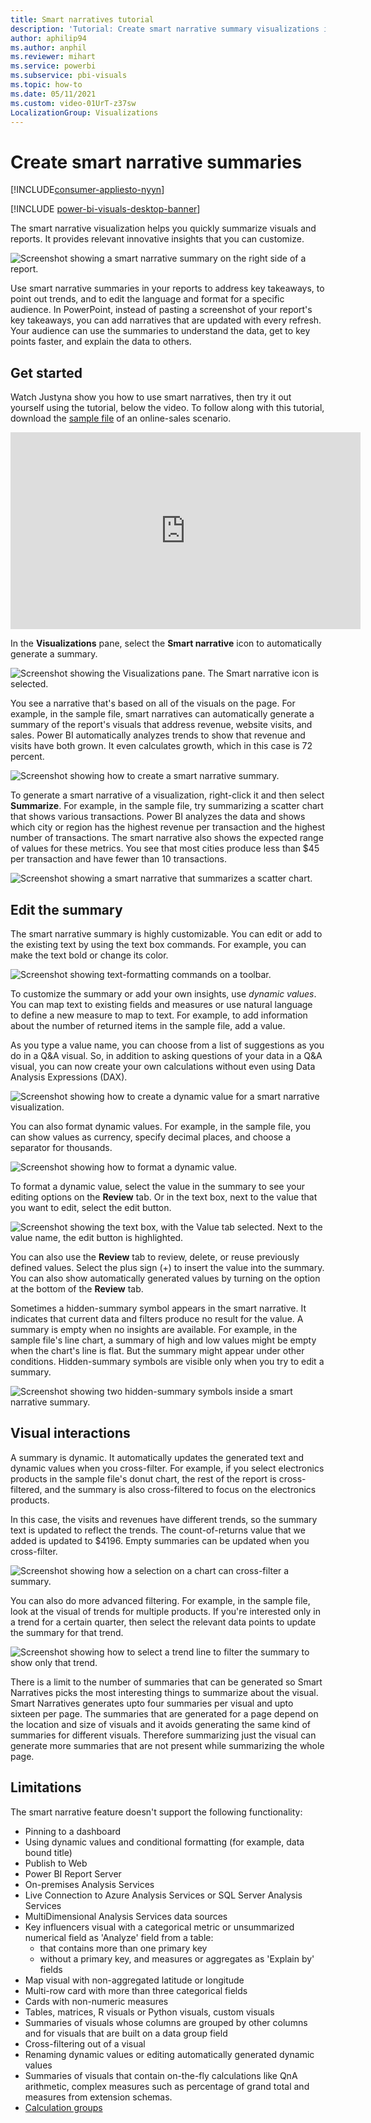 ```yaml
---
title: Smart narratives tutorial
description: 'Tutorial: Create smart narrative summary visualizations in Power BI'
author: aphilip94
ms.author: anphil
ms.reviewer: mihart
ms.service: powerbi
ms.subservice: pbi-visuals
ms.topic: how-to
ms.date: 05/11/2021
ms.custom: video-01UrT-z37sw
LocalizationGroup: Visualizations
---
```

# Create smart narrative summaries

[!INCLUDE[consumer-appliesto-nyyn](../includes/consumer-appliesto-nyyn.md)]    

[!INCLUDE [power-bi-visuals-desktop-banner](../includes/power-bi-visuals-desktop-banner.md)]

The smart narrative visualization helps you quickly summarize visuals and reports. It provides relevant innovative insights that you can customize.

![Screenshot showing a smart narrative summary on the right side of a report.](media/power-bi-visualization-smart-narratives/1.png)

Use smart narrative summaries in your reports to address key takeaways, to point out trends, and to edit the language and format for a specific audience. In PowerPoint, instead of pasting a screenshot of your report's key takeaways, you can add narratives that are updated with every refresh. Your audience can use the summaries to understand the data, get to key points faster, and explain the data to others.

## Get started 
Watch Justyna show you how to use smart narratives, then try it out yourself using the tutorial, below the video.  To follow along with this tutorial, download the [sample file](https://github.com/microsoft/powerbi-desktop-samples/blob/main/Monthly%20Desktop%20Blog%20Samples/2020/2020SU09%20Blog%20Demo%20-%20September.pbix) of an online-sales scenario.

<iframe width="560" height="315" src="https://www.youtube.com/embed/01UrT-z37sw" frameborder="0" allow="accelerometer; autoplay; clipboard-write; encrypted-media; gyroscope; picture-in-picture" allowfullscreen></iframe>

In the **Visualizations** pane, select the **Smart narrative** icon to automatically generate a summary.

![Screenshot showing the Visualizations pane. The Smart narrative icon is selected.](media/power-bi-visualization-smart-narratives/3.png)

You see a narrative that's based on all of the visuals on the page. For example, in the sample file, smart narratives can automatically generate a summary of the report's visuals that address revenue, website visits, and sales. Power BI automatically analyzes trends to show that revenue and visits have both grown. It even calculates growth, which in this case is 72 percent.
 
![Screenshot showing how to create a smart narrative summary.](media/power-bi-visualization-smart-narratives/4.gif)
 
To generate a smart narrative of a visualization, right-click it and then select **Summarize**. For example, in the sample file, try summarizing a scatter chart that shows various transactions. Power BI analyzes the data and shows which city or region has the highest revenue per transaction and the highest number of transactions. The smart narrative also shows the expected range of values for these metrics. You see that most cities produce less than $45 per transaction and have fewer than 10 transactions.
 
  
![Screenshot showing a smart narrative that summarizes a scatter chart.](media/power-bi-visualization-smart-narratives/5.gif)
 
## Edit the summary
 
The smart narrative summary is highly customizable. You can edit or add to the existing text by using the text box commands. For example, you can make the text bold or change its color.
 
![Screenshot showing text-formatting commands on a toolbar.](media/power-bi-visualization-smart-narratives/6.png)
  
To customize the summary or add your own insights, use *dynamic values*. You can map text to existing fields and measures or use natural language to define a new measure to map to text. For example, to add information about the number of returned items in the sample file, add a value. 

As you type a value name, you can choose from a list of suggestions as you do in a Q&A visual. So, in addition to asking questions of your data in a Q&A visual, you can now create your own calculations without even using Data Analysis Expressions (DAX). 
  
![Screenshot showing how to create a dynamic value for a smart narrative visualization.](media/power-bi-visualization-smart-narratives/7.gif)
  
You can also format dynamic values. For example, in the sample file, you can show values as currency, specify decimal places, and choose a separator for thousands. 
   
![Screenshot showing how to format a dynamic value.](media/power-bi-visualization-smart-narratives/8.gif)
   
To format a dynamic value, select the value in the summary to see your editing options on the **Review** tab. Or in the text box, next to the value that you want to edit, select the edit button. 
   
![Screenshot showing the text box, with the Value tab selected. Next to the value name, the edit button is highlighted.](media/power-bi-visualization-smart-narratives/9.png)
   
You can also use the **Review** tab to review, delete, or reuse previously defined values. Select the plus sign (+) to insert the value into the summary. You can also show automatically generated values by turning on the option at the bottom of the **Review** tab.

Sometimes a hidden-summary symbol appears in the smart narrative. It indicates that current data and filters produce no result for the value. A summary is empty when no insights are available. For example, in the sample file's line chart, a summary of high and low values might be empty when the chart's line is flat. But the summary might appear under other conditions. Hidden-summary symbols are visible only when you try to edit a summary.


![Screenshot showing two hidden-summary symbols inside a smart narrative summary.](media/power-bi-visualization-smart-narratives/10.png)
   
## Visual interactions
A summary is dynamic. It automatically updates the generated text and dynamic values when you cross-filter. For example, if you select electronics products in the sample file's donut chart, the rest of the report is cross-filtered, and the summary is also cross-filtered to focus on the electronics products.  

In this case, the visits and revenues have different trends, so the summary text is updated to reflect the trends. The count-of-returns value that we added is updated to $4196. Empty summaries can be updated when you cross-filter.
   
![Screenshot showing how a selection on a chart can cross-filter a summary.](media/power-bi-visualization-smart-narratives/11.gif)
   
You can also do more advanced filtering. For example, in the sample file, look at the visual of trends for multiple products. If you're interested only in a trend for a certain quarter, then select the relevant data points to update the summary for that trend.
   
![Screenshot showing how to select a trend line to filter the summary to show only that trend.](media/power-bi-visualization-smart-narratives/12.gif)


There is a limit to the number of summaries that can be generated so Smart Narratives picks the most interesting things to summarize about the visual. Smart Narratives generates upto four summaries per visual and upto sixteen per page. The summaries that are generated for a page depend on the location and size of visuals and it avoids generating the same kind of summaries for different visuals. Therefore summarizing just the visual can generate more summaries that are not present while summarizing the whole page.
   
## Limitations

The smart narrative feature doesn't support the following functionality:
- Pinning to a dashboard 
- Using dynamic values and conditional formatting (for example, data bound title)
- Publish to Web
- Power BI Report Server
- On-premises Analysis Services
- Live Connection to Azure Analysis Services or SQL Server Analysis Services
- MultiDimensional Analysis Services data sources 
- Key influencers visual with a categorical metric or unsummarized numerical field as 'Analyze' field from a table:
    - that contains more than one primary key 
    - without a primary key, and measures or aggregates as 'Explain by' fields
- Map visual with non-aggregated latitude or longitude
- Multi-row card with more than three categorical fields
- Cards with non-numeric measures
- Tables, matrices, R visuals or Python visuals, custom visuals 
- Summaries of visuals whose columns are grouped by other columns and for visuals that are built on a data group field 
- Cross-filtering out of a visual
- Renaming dynamic values or editing automatically generated dynamic values
- Summaries of visuals that contain on-the-fly calculations like QnA arithmetic, complex measures such as percentage of grand total and measures from extension schemas.
- [Calculation groups](/analysis-services/tabular-models/calculation-groups)

   
